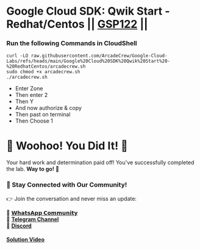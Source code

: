 # Google Cloud SDK: Qwik Start - Redhat/Centos || [GSP122](https://www.cloudskillsboost.google/focuses/986?parent=catalog) ||

### Run the following Commands in CloudShell

```
curl -LO raw.githubusercontent.com/ArcadeCrew/Google-Cloud-Labs/refs/heads/main/Google%20Cloud%20SDK%20Qwik%20Start%20-%20RedhatCentos/arcadecrew.sh
sudo chmod +x arcadecrew.sh
./arcadecrew.sh
```

* Enter Zone
* Then enter 2
* Then Y
* And now authorize & copy
* Then past on terminal
* Then Choose 1

# 🎉 Woohoo! You Did It! 🎉

Your hard work and determination paid off!
You've successfully completed the lab. **Way to go!** 🚀

### 💬 Stay Connected with Our Community!

👉 Join the conversation and never miss an update:

💚 [**𝗪𝗵𝗮𝘁𝘀𝗔𝗽𝗽 𝗖𝗼𝗺𝗺𝘂𝗻𝗶𝘁𝘆**](https://chat.whatsapp.com/FYKYrKwcwYDE2Xl08SEi7D) <br>
📢 [**Telegram Channel**](https://t.me/+e1HQkO3ao2FmMGQ1) <br>
👥 [**Discord**](https://discord.gg/VzBN22adUC)

#### [Solution Video](https://www.youtube.com/@officialSheBright)
